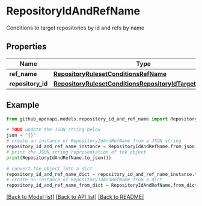 # RepositoryIdAndRefName

Conditions to target repositories by id and refs by name

## Properties

Name | Type | Description | Notes
------------ | ------------- | ------------- | -------------
**ref_name** | [**RepositoryRulesetConditionsRefName**](RepositoryRulesetConditionsRefName.md) |  | [optional] 
**repository_id** | [**RepositoryRulesetConditionsRepositoryIdTargetRepositoryId**](RepositoryRulesetConditionsRepositoryIdTargetRepositoryId.md) |  | 

## Example

```python
from github_openapi.models.repository_id_and_ref_name import RepositoryIdAndRefName

# TODO update the JSON string below
json = "{}"
# create an instance of RepositoryIdAndRefName from a JSON string
repository_id_and_ref_name_instance = RepositoryIdAndRefName.from_json(json)
# print the JSON string representation of the object
print(RepositoryIdAndRefName.to_json())

# convert the object into a dict
repository_id_and_ref_name_dict = repository_id_and_ref_name_instance.to_dict()
# create an instance of RepositoryIdAndRefName from a dict
repository_id_and_ref_name_from_dict = RepositoryIdAndRefName.from_dict(repository_id_and_ref_name_dict)
```
[[Back to Model list]](../README.md#documentation-for-models) [[Back to API list]](../README.md#documentation-for-api-endpoints) [[Back to README]](../README.md)


